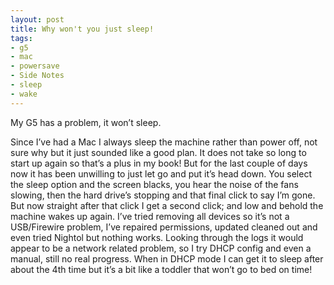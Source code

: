 ```yaml
---
layout: post
title: Why won't you just sleep!
tags:
- g5
- mac
- powersave
- Side Notes
- sleep
- wake
---
```

My G5 has a problem, it won’t sleep.

Since I’ve had a Mac I always sleep the machine rather than power off, not sure why but it just sounded like a good plan. It does not take so long to start up again so that’s a plus in my book!
But for the last couple of days now it has been unwilling to just let go and put it’s head down. You select the sleep option and the screen blacks, you hear the noise of the fans slowing, then the hard drive’s stopping and that final click to say I’m gone. But now straight after that click I get a second click; and low and behold the machine wakes up again.
I’ve tried removing all devices so it’s not a USB/Firewire problem, I’ve repaired permissions, updated cleaned out and even tried Nightol but nothing works. Looking through the logs it would appear to be a network related problem, so I try DHCP config and even a manual, still no real progress. When in DHCP mode I can get it to sleep after about the 4th time but it’s a bit like a toddler that won’t go to bed on time!

